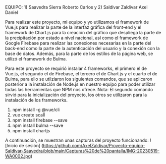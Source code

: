 EQUIPO: 1) Saavedra Sierra Roberto Carlos y 2) Saldivar Zaldivar Axel Daniel

Para realizar este proyecto, mi equipo y yo utilizamos el framework de Vue.js para realizar la parte de la interfaz gráfica del front-end y el framework de Chart.js para la creación del gráfico que despliega la parte de la precipitación por estado a nivel nacional, así como el framework de Google Firebase para realizar las conexiones necesarias en la parte del back-end como la parte de la autenticación del usuario y la conexión con la base de datos. Además, para la parte de los estilos de la página web, se utilizó el framework de Bulma.

Para este proyecto se requirió instalar 4 frameworks, el primero el de Vue.js, el segundo el de Firebase, el tercero el de Chart.js y el cuarto el de Bulma, para ello se utilziaron los siguientes comandos, que se aplicaron posterior a la instalación de Node.js en nuestro equipo para poder utilizar todas las herramientas que NPM nos ofrece. Nota: El segundo comando sirvió para la inicialización del proyecto, los otros se utilizaron para la instalación de los frameworks.
1) npm install -g @vue/cli
2) vue create scall
3) npm install firebase --save
4) npm install bulma --save
5) npm install chartjs

A continuación, se muestran unas capturas del proyecto funcionando:
![Inicio de sesión]
(https://github.com/AxelZaldivar/Proyecto-equipo-Saldivar-Saavedra/blob/main/Capturas%20de%20pantalla/IMG-20230519-WA0002.jpg)
